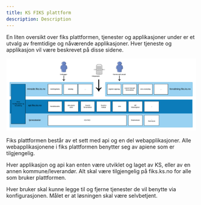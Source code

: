 ```yaml
---
title: KS FIKS plattform
description: Description
---
```


En liten oversikt over fiks plattformen, tjenester og applikasjoner under er et utvalg av fremtidige og nåværende applikasjoner.
Hver tjeneste og applikasjon vil være beskrevet på disse sidene.

![fiks oversikt](images/fiks_diagram.png "Fiks oversikt")

Fiks plattformen består av et sett med api og en del webapplikasjoner. 
Alle webapplikasjonene i fiks plattformen benytter seg av apiene som er tilgjengelig.

Hver applikasjon og api kan enten være utviklet og laget av KS, eller av en annen kommune/leverandør. Alt skal være tilgjengelig på fiks.ks.no for alle som bruker plattformen.

Hver bruker skal kunne legge til og fjerne tjenester de vil benytte via konfigurasjonen. Målet er at løsningen skal være selvbetjent.


